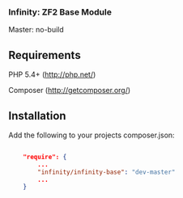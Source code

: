 ### Infinity: ZF2 Base Module

Master: no-build

## Requirements

PHP 5.4+ (http://php.net/)

Composer (http://getcomposer.org/)


## Installation

Add the following to your projects composer.json:

```json

    "require": {
        ...
        "infinity/infinity-base": "dev-master"
        ...
    }

```
